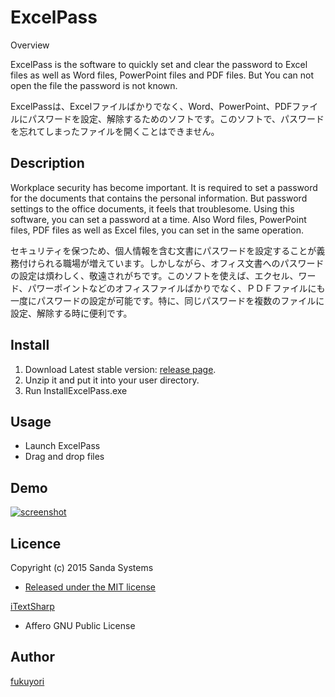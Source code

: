 ExcelPass
====

Overview

ExcelPass is the software to quickly set and clear the password to Excel files as well as Word files, PowerPoint files and PDF files. But You can not open the file the password is not known.

ExcelPassは、Excelファイルばかりでなく、Word、PowerPoint、PDFファイルにパスワードを設定、解除するためのソフトです。このソフトで、パスワードを忘れてしまったファイルを開くことはできません。

## Description

Workplace security has become important. It is required to set a password for the documents that contains the personal information. But password settings to the office documents, it feels that troublesome. Using this software, you can set a password at a time. Also Word files, PowerPoint files, PDF files as well as Excel files, you can set in the same operation. 

セキュリティを保つため、個人情報を含む文書にパスワードを設定することが義務付けられる職場が増えています。しかしながら、オフィス文書へのパスワードの設定は煩わしく、敬遠されがちです。このソフトを使えば、エクセル、ワード、パワーポイントなどのオフィスファイルばかりでなく、ＰＤＦファイルにも一度にパスワードの設定が可能です。特に、同じパスワードを複数のファイルに設定、解除する時に便利です。

## Install
1. Download Latest stable version: [release page](https://github.com/fukuyori/ExcelPass/releases).
2. Unzip it and put it into your user directory.
3. Run InstallExcelPass.exe

## Usage
- Launch ExcelPass
- Drag and drop files

## Demo
[![screenshot](https://pbs.twimg.com/media/CWVgL-BUsAA20H8.jpg)](https://youtu.be/8DlthBPhWNE)

## Licence

Copyright (c) 2015 Sanda Systems
- [Released under the MIT license](https://opensource.org/licenses/MIT)

[iTextSharp](http://sourceforge.net/projects/itextsharp/)
- Affero GNU Public License

## Author

[fukuyori](https://github.com/fukuyori)
